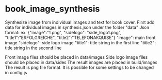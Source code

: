 # book_image_synthesis
Synthesize image from individual images and text for book cover.
First add data for individual images in synthesis.json under the folder "data"
Json format:
 ex: {"image":"1.png", "sidelogo": "side_logo1.png", "title1":"ERFOLGREICHE", "title2":"TELEFONAKQUISE"}
 "image": main front image
 "sidelogo": side logo image
 "title1": title string in the first line
 "title2": title string in the second line
 
 Front image files should be placed in data/images
 Side logo image files should be placed in data/sides
 The result images are placed in build/images
 The result is png file format.
 It is possible for some settings to be changed in config.js
